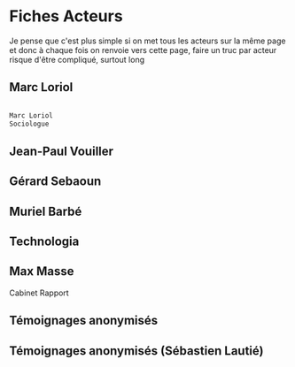# Fiches Acteurs

Je pense que c'est plus simple si on met tous les acteurs sur la même page et donc à chaque fois on renvoie vers cette page, faire un truc par acteur risque d'être compliqué, surtout long

## Marc Loriol



```markdown

Marc Loriol
Sociologue

```


## Jean-Paul Vouiller

## Gérard Sebaoun

## Muriel Barbé

## Technologia

## Max Masse

Cabinet
Rapport 

































<h2 id="Sébastien_Lautié">Témoignages anonymisés</h2>

## Témoignages anonymisés (Sébastien Lautié)
